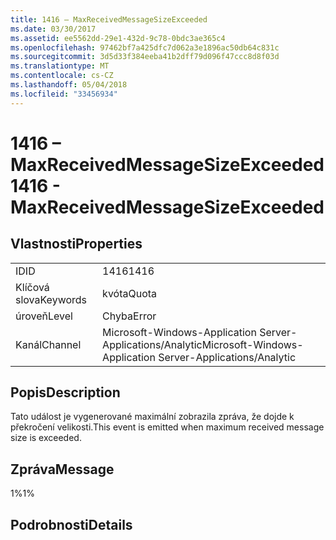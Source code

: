 ```yaml
---
title: 1416 – MaxReceivedMessageSizeExceeded
ms.date: 03/30/2017
ms.assetid: ee5562dd-29e1-432d-9c78-0bdc3ae365c4
ms.openlocfilehash: 97462bf7a425dfc7d062a3e1896ac50db64c831c
ms.sourcegitcommit: 3d5d33f384eeba41b2dff79d096f47ccc8d8f03d
ms.translationtype: MT
ms.contentlocale: cs-CZ
ms.lasthandoff: 05/04/2018
ms.locfileid: "33456934"
---
```

# <a name="1416---maxreceivedmessagesizeexceeded"></a><span data-ttu-id="a475e-102">1416 – MaxReceivedMessageSizeExceeded</span><span class="sxs-lookup"><span data-stu-id="a475e-102">1416 - MaxReceivedMessageSizeExceeded</span></span>
## <a name="properties"></a><span data-ttu-id="a475e-103">Vlastnosti</span><span class="sxs-lookup"><span data-stu-id="a475e-103">Properties</span></span>  
  
|||  
|-|-|  
|<span data-ttu-id="a475e-104">ID</span><span class="sxs-lookup"><span data-stu-id="a475e-104">ID</span></span>|<span data-ttu-id="a475e-105">1416</span><span class="sxs-lookup"><span data-stu-id="a475e-105">1416</span></span>|  
|<span data-ttu-id="a475e-106">Klíčová slova</span><span class="sxs-lookup"><span data-stu-id="a475e-106">Keywords</span></span>|<span data-ttu-id="a475e-107">kvóta</span><span class="sxs-lookup"><span data-stu-id="a475e-107">Quota</span></span>|  
|<span data-ttu-id="a475e-108">úroveň</span><span class="sxs-lookup"><span data-stu-id="a475e-108">Level</span></span>|<span data-ttu-id="a475e-109">Chyba</span><span class="sxs-lookup"><span data-stu-id="a475e-109">Error</span></span>|  
|<span data-ttu-id="a475e-110">Kanál</span><span class="sxs-lookup"><span data-stu-id="a475e-110">Channel</span></span>|<span data-ttu-id="a475e-111">Microsoft-Windows-Application Server-Applications/Analytic</span><span class="sxs-lookup"><span data-stu-id="a475e-111">Microsoft-Windows-Application Server-Applications/Analytic</span></span>|  
  
## <a name="description"></a><span data-ttu-id="a475e-112">Popis</span><span class="sxs-lookup"><span data-stu-id="a475e-112">Description</span></span>  
 <span data-ttu-id="a475e-113">Tato událost je vygenerované maximální zobrazila zpráva, že dojde k překročení velikosti.</span><span class="sxs-lookup"><span data-stu-id="a475e-113">This event is emitted when maximum received message size is exceeded.</span></span>  
  
## <a name="message"></a><span data-ttu-id="a475e-114">Zpráva</span><span class="sxs-lookup"><span data-stu-id="a475e-114">Message</span></span>  
 <span data-ttu-id="a475e-115">1%</span><span class="sxs-lookup"><span data-stu-id="a475e-115">1%</span></span>  
  
## <a name="details"></a><span data-ttu-id="a475e-116">Podrobnosti</span><span class="sxs-lookup"><span data-stu-id="a475e-116">Details</span></span>
